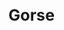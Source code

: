 ---
title: Gorse
tags: pieces
order: 2
image: gorse.webp
imageAlt: Gorse
description: Solar Plate etching on Hannemuhle Paper, unframed
dimensions: 8.3 x 11.7 inch
---